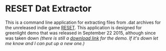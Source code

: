 # RESET Dat Extractor
This is a command line application for extracting files from .dat archives for the unreleased indie game [RESET](http://reset-game.net/). This application is designed for greenlight demo that was released in September 22 2015, although since was taken down *(there is still a [download link](http://www.mediafire.com/file/ebx4y2ixaeopnxp/Reset_Greenlight_Demo_0.4.exe/file) for the demo. If it's down let me know and I can put up a new one.)*
